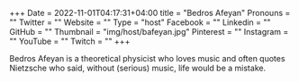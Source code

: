 +++
Date = 2022-11-01T04:17:31+04:00
title = "Bedros Afeyan"
Pronouns = ""
Twitter = ""
Website = ""
Type = "host"
Facebook = ""
Linkedin = ""
GitHub = ""
Thumbnail = "img/host/bafeyan.jpg"
Pinterest = ""
Instagram = ""
YouTube = ""
Twitch = ""
+++

Bedros Afeyan is a theoretical physicist who loves music and often quotes Nietzsche who said, without (serious) music, life would be a mistake. 

